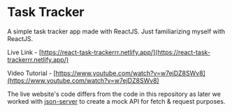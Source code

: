 # Task Tracker
A simple task tracker app made with ReactJS. Just familiarizing myself with ReactJS.

Live Link - [https://react-task-trackerrr.netlify.app/](https://react-task-trackerrr.netlify.app/)

Video Tutorial - [https://www.youtube.com/watch?v=w7ejDZ8SWv8](https://www.youtube.com/watch?v=w7ejDZ8SWv8)

The live website's code differs from the code in this repository as later we worked with [json-server](https://github.com/typicode/json-server) to create a mock API for fetch & request purposes.
